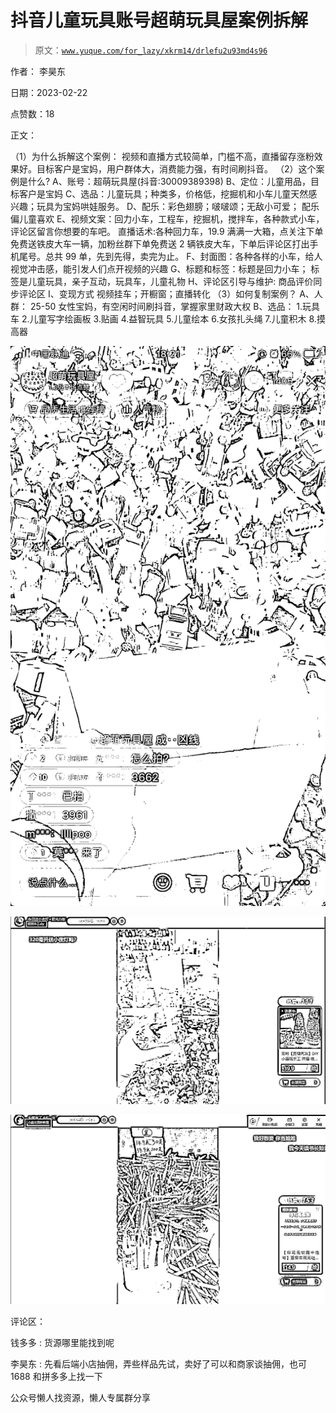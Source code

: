 # 抖音儿童玩具账号超萌玩具屋案例拆解

> 原文：[`www.yuque.com/for_lazy/xkrm14/drlefu2u93md4s96`](https://www.yuque.com/for_lazy/xkrm14/drlefu2u93md4s96)



作者： 李昊东



日期：2023-02-22



点赞数：18



正文：



（1）为什么拆解这个案例： 视频和直播方式较简单，门槛不高，直播留存涨粉效果好。目标客户是宝妈，用户群体大，消费能力强，有时间刷抖音。 （2）这个案例是什么? A、账号：超萌玩具屋(抖音:30009389398) B、定位：儿童用品，目标客户是宝妈 C、选品：儿童玩具；种类多，价格低，挖掘机和小车儿童天然感兴趣；玩具为宝妈哄娃服务。 D、配乐：彩色翅膀；啵啵颂；无敌小可爱； 配乐偏儿童喜欢 E、视频文案：回力小车，工程车，挖掘机，搅拌车，各种款式小车，评论区留言你想要的车吧。 直播话术:各种回力车，19.9 满满一大箱，点关注下单免费送铁皮大车一辆，加粉丝群下单免费送 2 辆铁皮大车，下单后评论区打出手机尾号。总共 99 单，先到先得，卖完为止。 F、封面图：各种各样的小车，给人视觉冲击感，能引发人们点开视频的兴趣 G、标题和标签：标题是回力小车； 标签是儿童玩具，亲子互动，玩具车，儿童礼物 H、评论区引导与维护: 商品评价同步评论区 I、变现方式 视频挂车；开橱窗；直播转化 （3）如何复制案例？ A、人群： 25-50 女性宝妈，有空闲时间刷抖音，掌握家里财政大权 B、选品： 1.玩具车 2.儿童写字绘画板 3.贴画 4.益智玩具 5.儿童绘本 6.女孩扎头绳 7.儿童积木 8.摸高器



![](img/543e80e0ba187632fa06ccf817c2c7c1.png)  

![](img/aee304e88be4ccd05b4f57076ddd228b.png)  

![](img/262d8f053f49d0a003d8e17cd29746c0.png)  

评论区：



钱多多 : 货源哪里能找到呢



李昊东 : 先看后端小店抽佣，弄些样品先试，卖好了可以和商家谈抽佣，也可 1688 和拼多多上找一下



公众号懒人找资源，懒人专属群分享

